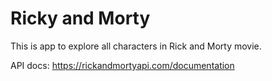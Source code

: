 # Ricky and Morty

This is app to explore all characters in Rick and Morty movie.

API docs: https://rickandmortyapi.com/documentation
